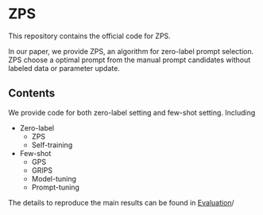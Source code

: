 # ZPS

This repository contains the official code for ZPS.

In our paper, we provide ZPS, an algorithm for zero-label prompt selection. ZPS choose a optimal prompt from the manual prompt candidates without labeled data or parameter update.


## Contents
We provide code for both zero-label setting and few-shot setting. Including
- Zero-label
    - ZPS
    - Self-training
- Few-shot
    - GPS
    - GRIPS
    - Model-tuning
    - Prompt-tuning


The details to reproduce the main results can be found in [Evaluation](src/README.md)/

